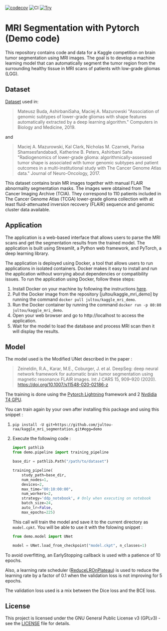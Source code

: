 [![codecov](https://codecov.io/gh/jultou-raa/kaggle_mri_segmentation/branch/main/graph/badge.svg?token=JSLZ4167JI)](https://codecov.io/gh/jultou-raa/kaggle_mri_segmentation)
![CI](https://github.com/jultou-raa/kaggle_mri_segmentation/actions/workflows/main.yml/badge.svg?event=push)
[![Try](https://img.shields.io/badge/Azure%20-%20Try%20it%20out%20!%20-%20green?logo=microsoftazure&logoColor=%230078D4&label=Azure&labelColor=lightgrey&color=green)](http://demomri.azurewebsites.net)

# MRI Segmentation with Pytorch (Demo code)

This repository contains code and data for a Kaggle competition on brain tumor segmentation using MRI images. The goal is to develop a machine learning model that can automatically segment the tumor region from the surrounding healthy tissue in MRI scans of patients with low-grade gliomas (LGG).

## Dataset

[Dataset][dataset_kaggle] used in:

> Mateusz Buda, AshirbaniSaha, Maciej A. Mazurowski "Association of genomic subtypes of lower-grade gliomas with shape features automatically extracted by a deep learning algorithm." Computers in Biology and Medicine, 2019.

and

> Maciej A. Mazurowski, Kal Clark, Nicholas M. Czarnek, Parisa Shamsesfandabadi, Katherine B. Peters, Ashirbani Saha "Radiogenomics of lower-grade glioma: algorithmically-assessed tumor shape is associated with tumor genomic subtypes and patient outcomes in a multi-institutional study with The Cancer Genome Atlas data." Journal of Neuro-Oncology, 2017.

This dataset contains brain MR images together with manual FLAIR abnormality segmentation masks.
The images were obtained from The Cancer Imaging Archive (TCIA).
They correspond to 110 patients included in The Cancer Genome Atlas (TCGA) lower-grade glioma collection with at least fluid-attenuated inversion recovery (FLAIR) sequence and genomic cluster data available.

## Application

The application is a web-based interface that allows users to parse the MRI scans and get the segmentation results from the trained model. The application is built using Streamlit, a Python web framework, and PyTorch, a deep learning library.

The application is deployed using Docker, a tool that allows users to run applications in isolated containers. Docker makes it easy to install and run the application without worrying about dependencies or compatibility issues. To run the application using Docker, follow these steps:

1. Install Docker on your machine by following the instructions [here][install_docker].
2. Pull the Docker image from the repository [jultou/kaggle_mri_demo] by running the command `docker pull jultou/kaggle_mri_demo`.
3. Run the Docker container by running the command `docker run -p 80:80 jultou/kaggle_mri_demo`.
4. Open your web browser and go to http://localhost to access the application.
5. Wait for the model to load the database and process MRI scan then it will display the results.

## Model

The model used is the Modified UNet described in the paper :

>Zeineldin, R.A., Karar, M.E., Coburger, J. et al. DeepSeg: deep neural network framework for automatic brain tumor segmentation using magnetic resonance FLAIR images. Int J CARS 15, 909–920 (2020). https://doi.org/10.1007/s11548-020-02186-z

The training is done using the [Pytorch Lightning][Lightning] framework and 2 [Nvdidia T4 GPU][Nvdidia_T4_GPU].

You can train again by your own after installing this package and using this snippet :

1. `pip install -U git+https://github.com/jultou-raa/kaggle_mri_segmentation.git#egg=demo`

2. Execute the following code :
    ```python
    import pathlib
    from demo.pipeline import training_pipeline

    base_dir = pathlib.Path("/path/to/dataset")

    training_pipeline(
        study_path=base_dir,
        num_nodes=1,
        devices=2,
        max_time="00:10:00:00",
        num_workers=2,
        strategy='ddp_notebook', # Only when executing on notebook
        batch_size=24,
        auto_lr=False,
        max_epochs=225)
    ```

    This call will train the model and save it to the current directory as `model.cpkt`. You will be able to use it with the folowing snippet :
    
    ```python
    from demo.model import UNet

    model = UNet.load_from_checkpoint("model.ckpt", n_classes=1)
    ```

To avoid overfitting, an EarlyStopping callback is used with a patience of 10 epochs.

Also, a learning rate scheduler ([ReduceLROnPlateau][ReduceLROnPlateau]) is used to reduce the learning rate by a factor of 0.1 when the validation loss is not improving for 5 epochs.

The validation loss used is a mix between the Dice loss and the BCE loss.

## License

This project is licensed under the GNU General Public License v3 (GPLv3) - see the [LICENSE][LICENSE] file for details.

[dataset_kaggle]: https://www.kaggle.com/mateuszbuda/lgg-mri-segmentation
[install_docker]: https://docs.docker.com/get-docker/
[LICENSE]: https://github.com/jultou-raa/kaggle_mri_segmentation/blob/main/LICENSE
[ReduceLROnPlateau]: https://pytorch.org/docs/stable/generated/torch.optim.lr_scheduler.ReduceLROnPlateau.html
[Nvdidia_T4_GPU]: https://www.nvidia.com/en-us/data-center/tesla-t4/
[Lightning]: https://www.lightning.ai/